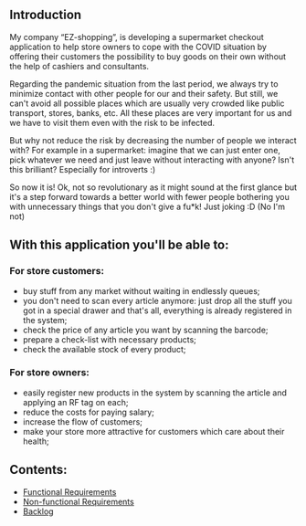 ## Introduction
My company “EZ-shopping”, is developing a supermarket checkout application to help store owners to cope with the COVID situation by offering their customers the possibility to buy goods on their own without the help of cashiers and consultants.

Regarding the pandemic situation from the last period, we always try to minimize contact with other people for our and their safety. But still, we can't avoid all possible places which are usually very crowded like public transport, stores, banks, etc. All these places are very important for us and we have to visit them even with the risk to be infected. 

But why not reduce the risk by decreasing the number of people we interact with? For example in a supermarket: imagine that we can just enter one, pick whatever we need and just leave without interacting with anyone? Isn't this brilliant? Especially for introverts :)

So now it is! Ok, not so revolutionary as it might sound at the first glance but it's a step forward towards a better world with fewer people bothering you with unnecessary things that you don't give a fu*k! 
Just joking :D  (No I'm not)

## With this application you'll be able to:
### For store customers:
* buy stuff from any market without waiting in endlessly queues;
* you don't need to scan every article anymore: just drop all the stuff you got in a special drawer and that's all, everything is already registered in the system;
* check the price of any article you want by scanning the barcode;
* prepare a check-list with necessary products;
* check the available stock of every product;

### For store owners:
* easily register new products in the system by scanning the article and applying an RF tag on each;
* reduce the costs for paying salary;
* increase the flow of customers;
* make your store more attractive for customers which care about their health;


## Contents:
* [Functional Requirements](https://github.com/mirceaAgapii/ez-shopping/wiki/Functional-Requirements)
* [Non-functional Requirements](#)
* [Backlog](#)
